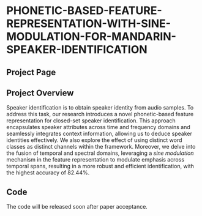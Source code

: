 # PHONETIC-BASED-FEATURE-REPRESENTATION-WITH-SINE-MODULATION-FOR-MANDARIN-SPEAKER-IDENTIFICATION

## Project Page

## Project Overview
Speaker identification is to obtain speaker identity from audio samples. 
To address this task, our research introduces a novel phonetic-based feature representation for closed-set speaker identification. This approach encapsulates speaker attributes across time and frequency domains and seamlessly integrates context information, allowing us to deduce speaker identities effectively. We also explore the effect of using distinct word classes as distinct channels within the framework. 
Moreover, we delve into the fusion of temporal and spectral domains, leveraging a *sine modulation* mechanism in the feature representation to modulate emphasis across temporal spans, resulting in a more robust and efficient identification, with the highest accuracy of 82.44%.

## Code
The code will be released soon after paper acceptance.
